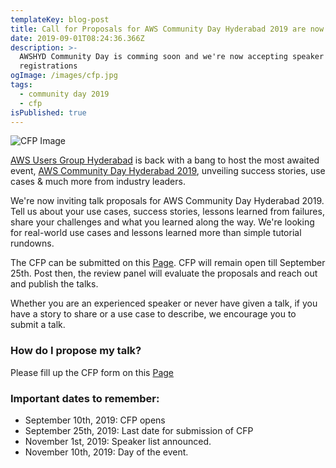 ```yaml
---
templateKey: blog-post
title: Call for Proposals for AWS Community Day Hyderabad 2019 are now open!
date: 2019-09-01T08:24:36.366Z
description: >-
  AWSHYD Community Day is comming soon and we're now accepting speaker
  registrations
ogImage: /images/cfp.jpg
tags:
  - community day 2019
  - cfp
isPublished: true
---
```

![CFP Image](/images/cfp.jpg)

[AWS Users Group Hyderabad](https://www.awsughyd.com/) is back with a bang to host the most awaited event, [AWS Community Day Hyderabad 2019](https://communityday.awsughyd.com), unveiling success stories, use cases & much more from industry leaders.

We're now inviting talk proposals for AWS Community Day Hyderabad 2019. Tell us about your use cases, success stories, lessons learned from failures, share your challenges and what you learned along the way. We're looking for real-world use cases and lessons learned more than simple tutorial rundowns.

The CFP can be submitted on this [Page](/cfp). CFP will remain open till September 25th. Post then, the review panel will evaluate the proposals and reach out and publish the talks.

Whether you are an experienced speaker or never have given a talk, if you have a story to share or a use case to describe, we encourage you to submit a talk.

### How do I propose my talk?

Please fill up the CFP form on this [Page](/cfp)

### Important dates to remember:

* September 10th, 2019: CFP opens
* September 25th, 2019: Last date for submission of CFP
* November 1st, 2019: Speaker list announced.
* November 10th, 2019: Day of the event.
